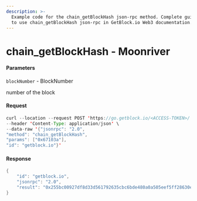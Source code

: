 ```yaml
---
description: >-
  Example code for the chain_getBlockHash json-rpc method. Сomplete guide on how
  to use chain_getBlockHash json-rpc in GetBlock.io Web3 documentation.
---
```


# chain\_getBlockHash - Moonriver

#### Parameters

`blockNumber` - BlockNumber

number of the block

#### Request

```java
curl --location --request POST 'https://go.getblock.io/<ACCESS-TOKEN>/' \
--header 'Content-Type: application/json' \ 
--data-raw '{"jsonrpc": "2.0",
"method": "chain_getBlockHash",
"params": ["0x67103a"],
"id": "getblock.io"}'
```

#### Response

```java
{
    "id": "getblock.io",
    "jsonrpc": "2.0",
    "result": "0x255bc00927df8d33d561792635cbc6bde480a0a505eef5ff28630ece3fc15b32"
}
```
